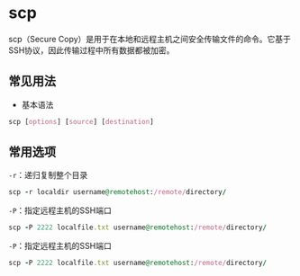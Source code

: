 # scp
scp（Secure Copy）是用于在本地和远程主机之间安全传输文件的命令。它基于SSH协议，因此传输过程中所有数据都被加密。
## 常见用法
- 基本语法

```css
scp [options] [source] [destination]
```
## 常用选项

`-r`：递归复制整个目录

```ruby
scp -r localdir username@remotehost:/remote/directory/
```

`-P`：指定远程主机的SSH端口

```ruby
scp -P 2222 localfile.txt username@remotehost:/remote/directory/
```

`-P`：指定远程主机的SSH端口

```ruby
scp -P 2222 localfile.txt username@remotehost:/remote/directory/
```
